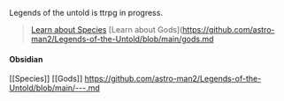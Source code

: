 Legends of the untold is ttrpg in progress.

>[Learn about Species](https://github.com/astro-man2/Legends-of-the-Untold/blob/main/Species.md)
>[Learn about Gods](https://github.com/astro-man2/Legends-of-the-Untold/blob/main/gods.md


#### Obsidian
[[Species]]
[[Gods]]
https://github.com/astro-man2/Legends-of-the-Untold/blob/main/---.md
